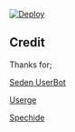 [![Deploy](https://www.herokucdn.com/deploy/button.svg)](https://heroku.com/deploy?template=https://github.com/Brend-Support/BrendUserbot)

## Credit
Thanks for;

[Seden UserBot](https://github.com/TeamDerUntergang/Telegram-UserBot)

[Userge](https://github.com/UsergeTeam/Userge)

[Spechide](https://github.com/Spechide)
